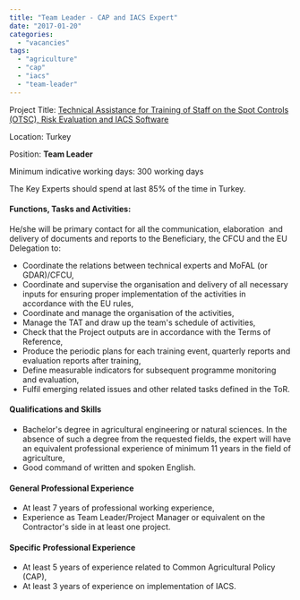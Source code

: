 ```yaml
---
title: "Team Leader - CAP and IACS Expert"
date: "2017-01-20"
categories: 
  - "vacancies"
tags: 
  - "agriculture"
  - "cap"
  - "iacs"
  - "team-leader"
---
```


Project Title: [Technical Assistance for Training of Staff on the Spot Controls (OTSC), Risk Evaluation and IACS Software](http://epm.lv/shortlist-ta-for-training-of-staff-for-otsc-risk-evaluation-and-iacs-software-in-turkey/)

Location: Turkey

Position: **Team Leader**

Minimum indicative working days: 300 working days

The Key Experts should spend at last 85% of the time in Turkey.

#### Functions, Tasks and Activities:

He/she will be primary contact for all the communication, elaboration  and delivery of documents and reports to the Beneficiary, the CFCU and the EU Delegation to:

- Coordinate the relations between technical experts and MoFAL (or GDAR)/CFCU,
- Coordinate and supervise the organisation and delivery of all necessary inputs for ensuring proper implementation of the activities in accordance with the EU rules,
- Coordinate and manage the organisation of the activities,
- Manage the TAT and draw up the team's schedule of activities,
- Check that the Project outputs are in accordance with the Terms of Reference,
- Produce the periodic plans for each training event, quarterly reports and evaluation reports after training,
- Define measurable indicators for subsequent programme monitoring and evaluation,
- Fulfil emerging related issues and other related tasks defined in the ToR.

#### Qualifications and Skills

- Bachelor's degree in agricultural engineering or natural sciences. In the absence of such a degree from the requested fields, the expert will have an equivalent professional experience of minimum 11 years in the field of agriculture,
- Good command of written and spoken English.

#### General Professional Experience

- At least 7 years of professional working experience,
- Experience as Team Leader/Project Manager or equivalent on the Contractor's side in at least one project.

#### Specific Professional Experience

- At least 5 years of experience related to Common Agricultural Policy (CAP),
- At least 3 years of experience on implementation of IACS.
